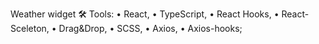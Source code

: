 Weather widget
🛠 Tools: • React, • TypeScript, • React Hooks, • React-Sceleton, • Drag&Drop, • SCSS, • Axios, • Axios-hooks;

